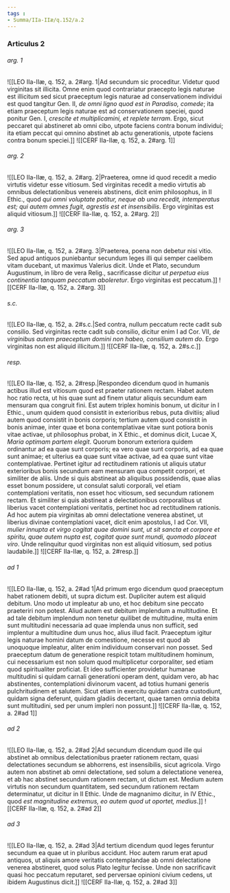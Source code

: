 ```yaml
---
tags : 
- Summa/IIa-IIæ/q.152/a.2
---
```


### Articulus 2

###### arg. 1
![[LEO IIa-IIæ, q. 152, a. 2#arg. 1|Ad secundum sic proceditur. Videtur quod virginitas sit illicita. Omne enim quod contrariatur praecepto legis naturae est illicitum sed sicut praeceptum legis naturae ad conservationem individui est quod tangitur Gen. II, *de omni ligno quod est in Paradiso, comede*; ita etiam praeceptum legis naturae est ad conservationem speciei, quod ponitur Gen. I, *crescite et multiplicamini, et replete terram*. Ergo, sicut peccaret qui abstineret ab omni cibo, utpote faciens contra bonum individui; ita etiam peccat qui omnino abstinet ab actu generationis, utpote faciens contra bonum speciei.]]
![[CERF IIa-IIæ, q. 152, a. 2#arg. 1]]

###### arg. 2
![[LEO IIa-IIæ, q. 152, a. 2#arg. 2|Praeterea, omne id quod recedit a medio virtutis videtur esse vitiosum. Sed virginitas recedit a medio virtutis ab omnibus delectationibus venereis abstinens, dicit enim philosophus, in II Ethic., quod *qui omni voluptate potitur, neque ab una recedit, intemperatus est; qui autem omnes fugit, agrestis est et insensibilis*. Ergo virginitas est aliquid vitiosum.]]
![[CERF IIa-IIæ, q. 152, a. 2#arg. 2]]

###### arg. 3
![[LEO IIa-IIæ, q. 152, a. 2#arg. 3|Praeterea, poena non debetur nisi vitio. Sed apud antiquos puniebantur secundum leges illi qui semper caelibem vitam ducebant, ut maximus Valerius dicit. Unde et Plato, secundum Augustinum, in libro de vera Relig., sacrificasse dicitur *ut perpetua eius continentia tanquam peccatum aboleretur*. Ergo virginitas est peccatum.]]
![[CERF IIa-IIæ, q. 152, a. 2#arg. 3]]

###### s.c.
![[LEO IIa-IIæ, q. 152, a. 2#s.c.|Sed contra, nullum peccatum recte cadit sub consilio. Sed virginitas recte cadit sub consilio, dicitur enim I ad Cor. VII, *de virginibus autem praeceptum domini non habeo, consilium autem do*. Ergo virginitas non est aliquid illicitum.]]
![[CERF IIa-IIæ, q. 152, a. 2#s.c.]]

###### resp.
![[LEO IIa-IIæ, q. 152, a. 2#resp.|Respondeo dicendum quod in humanis actibus illud est vitiosum quod est praeter rationem rectam. Habet autem hoc ratio recta, ut his quae sunt ad finem utatur aliquis secundum eam mensuram qua congruit fini. Est autem triplex hominis bonum, ut dicitur in I Ethic., unum quidem quod consistit in exterioribus rebus, puta divitiis; aliud autem quod consistit in bonis corporis; tertium autem quod consistit in bonis animae, inter quae et bona contemplativae vitae sunt potiora bonis vitae activae, ut philosophus probat, in X Ethic., et dominus dicit, Lucae X, *Maria optimam partem elegit*. Quorum bonorum exteriora quidem ordinantur ad ea quae sunt corporis; ea vero quae sunt corporis, ad ea quae sunt animae; et ulterius ea quae sunt vitae activae, ad ea quae sunt vitae contemplativae. Pertinet igitur ad rectitudinem rationis ut aliquis utatur exterioribus bonis secundum eam mensuram qua competit corpori, et similiter de aliis. Unde si quis abstineat ab aliquibus possidendis, quae alias esset bonum possidere, ut consulat saluti corporali, vel etiam contemplationi veritatis, non esset hoc vitiosum, sed secundum rationem rectam. Et similiter si quis abstineat a delectationibus corporalibus ut liberius vacet contemplationi veritatis, pertinet hoc ad rectitudinem rationis. Ad hoc autem pia virginitas ab omni delectatione venerea abstinet, ut liberius divinae contemplationi vacet, dicit enim apostolus, I ad Cor. VII, *mulier innupta et virgo cogitat quae domini sunt, ut sit sancta et corpore et spiritu, quae autem nupta est, cogitat quae sunt mundi, quomodo placeat viro*. Unde relinquitur quod virginitas non est aliquid vitiosum, sed potius laudabile.]]
![[CERF IIa-IIæ, q. 152, a. 2#resp.]]

###### ad 1
![[LEO IIa-IIæ, q. 152, a. 2#ad 1|Ad primum ergo dicendum quod praeceptum habet rationem debiti, ut supra dictum est. Dupliciter autem est aliquid debitum. Uno modo ut impleatur ab uno, et hoc debitum sine peccato praeteriri non potest. Aliud autem est debitum implendum a multitudine. Et ad tale debitum implendum non tenetur quilibet de multitudine, multa enim sunt multitudini necessaria ad quae implenda unus non sufficit, sed implentur a multitudine dum unus hoc, alius illud facit. Praeceptum igitur legis naturae homini datum de comestione, necesse est quod ab unoquoque impleatur, aliter enim individuum conservari non posset. Sed praeceptum datum de generatione respicit totam multitudinem hominum, cui necessarium est non solum quod multiplicetur corporaliter, sed etiam quod spiritualiter proficiat. Et ideo sufficienter providetur humanae multitudini si quidam carnali generationi operam dent, quidam vero, ab hac abstinentes, contemplationi divinorum vacent, ad totius humani generis pulchritudinem et salutem. Sicut etiam in exercitu quidam castra custodiunt, quidam signa deferunt, quidam gladiis decertant, quae tamen omnia debita sunt multitudini, sed per unum impleri non possunt.]]
![[CERF IIa-IIæ, q. 152, a. 2#ad 1]]

###### ad 2
![[LEO IIa-IIæ, q. 152, a. 2#ad 2|Ad secundum dicendum quod ille qui abstinet ab omnibus delectationibus praeter rationem rectam, quasi delectationes secundum se abhorrens, est insensibilis, sicut agricola. Virgo autem non abstinet ab omni delectatione, sed solum a delectatione venerea, et ab hac abstinet secundum rationem rectam, ut dictum est. Medium autem virtutis non secundum quantitatem, sed secundum rationem rectam determinatur, ut dicitur in II Ethic. Unde de magnanimo dicitur, in IV Ethic., quod *est magnitudine extremus, eo autem quod ut oportet, medius*.]]
![[CERF IIa-IIæ, q. 152, a. 2#ad 2]]

###### ad 3
![[LEO IIa-IIæ, q. 152, a. 2#ad 3|Ad tertium dicendum quod leges feruntur secundum ea quae ut in pluribus accidunt. Hoc autem rarum erat apud antiquos, ut aliquis amore veritatis contemplandae ab omni delectatione venerea abstineret, quod solus Plato legitur fecisse. Unde non sacrificavit quasi hoc peccatum reputaret, sed perversae opinioni civium cedens, ut ibidem Augustinus dicit.]]
![[CERF IIa-IIæ, q. 152, a. 2#ad 3]]

